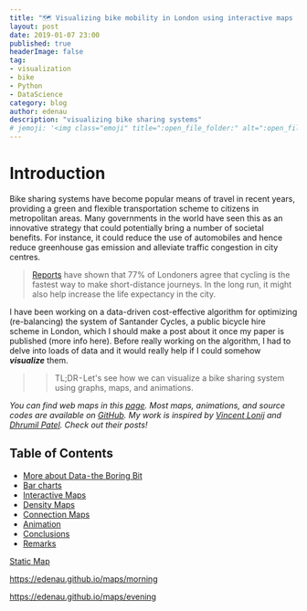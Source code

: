 ```yaml
---
title: "️🗺️ Visualizing bike mobility in London using interactive maps and animations"
layout: post
date: 2019-01-07 23:00
published: true
headerImage: false
tag:
- visualization
- bike
- Python
- DataScience
category: blog
author: edenau
description: "visualizing bike sharing systems"
# jemoji: '<img class="emoji" title=":open_file_folder:" alt=":open_file_folder:" src="https://assets.github.com/images/icons/emoji/unicode/1f5c2.png" height="20" width="20" align="absmiddle">'
---
```


# Introduction

Bike sharing systems have become popular means of travel in recent years, providing a green and flexible transportation scheme to citizens in metropolitan areas. Many governments in the world have seen this as an innovative strategy that could potentially bring a number of societal benefits. For instance, it could reduce the use of automobiles and hence reduce greenhouse gas emission and alleviate traffic congestion in city centres.

> <a href="http://content.tfl.gov.uk/attitudes-to-cycling-2016.pdf" target="_blank">Reports</a> have shown that 77% of Londoners agree that cycling is the fastest way to make short-distance journeys. In the long run, it might also help increase the life expectancy in the city.

I have been working on a data-driven cost-effective algorithm for optimizing (re-balancing) the system of Santander Cycles, a public bicycle hire scheme in London, which I should make a post about it once my paper is published (more info here). Before really working on the algorithm, I had to delve into loads of data and it would really help if I could somehow ***visualize*** them.

>> TL;DR - Let's see how we can visualize a bike sharing system using graphs, maps, and animations.

*You can find web maps in this <a href="https://edenau.github.io/maps/" target="_blank">page</a>. Most maps, animations, and source codes are available on <a href="https://github.com/edenau/maps" target="_blank">GitHub</a>. My work is inspired by <a href="https://blog.prototypr.io/interactive-maps-with-python-part-1-aa1563dbe5a9" target="_blank">Vincent Lonij</a> and <a href="https://towardsdatascience.com/master-python-through-building-real-world-applications-part-2-60d707955aa3" target="_blank">Dhrumil Patel</a>. Check out their posts!*

## Table of Contents
- [More about Data - the Boring Bit](#data)
- [Bar charts](#bar)
- [Interactive Maps](#interactive)
- [Density Maps](#density)
- [Connection Maps](#connection)
- [Animation](#animations)
- [Conclusions](#conclusions)
- [Remarks](#remarks)

<div class="breaker"></div> <a id="data"></a>







<a href="https://edenau.github.io/maps/static" target="_blank">Static Map</a>

https://edenau.github.io/maps/morning

https://edenau.github.io/maps/evening
